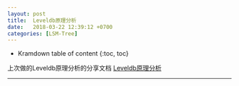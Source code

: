 ```yaml
---
layout: post
title:  Leveldb原理分析
date:   2018-03-22 12:39:12 +0700
categories: [LSM-Tree]
---
```


* Kramdown table of content
{:toc, toc}

上次做的Leveldb原理分析的分享文档 [Leveldb原理分析](http://note.youdao.com/noteshare?id=dd33b643374f7dffaba4512cd8019286&sub=F7C48D3F1093475F9585954BB3950F6B)

----------------

